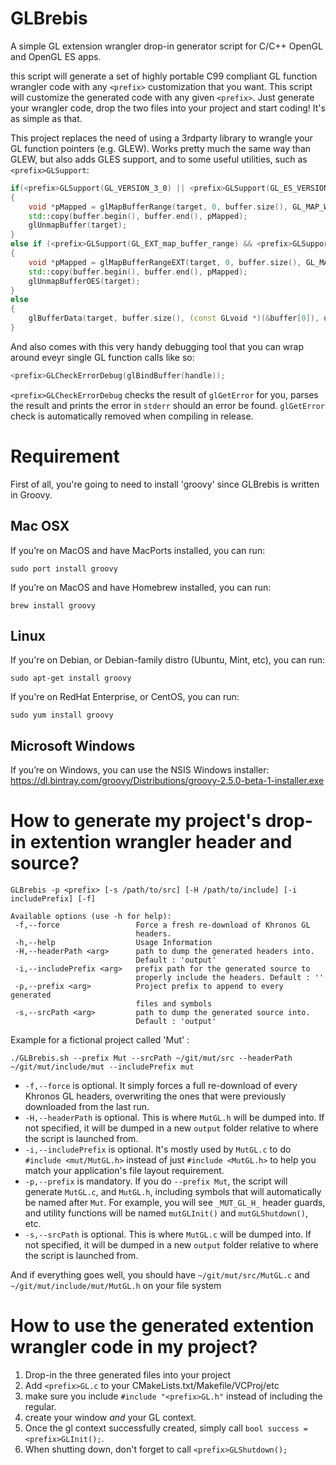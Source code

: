 # GLBrebis
A simple GL extension wrangler drop-in generator script for C/C++ OpenGL and OpenGL ES apps.

this script will generate a set of highly portable C99 compliant GL function wrangler code with any `<prefix>` customization that you want. This script will customize the generated code with any given `<prefix>`. Just generate your wrangler code, drop the two files into your project and start coding! It's as simple as that.

This project replaces the need of using a 3rdparty library to wrangle your GL function pointers (e.g. GLEW). Works pretty much the same way than GLEW, but also adds GLES support, and to some useful utilities, such as `<prefix>GLSupport`:
```C++
if(<prefix>GLSupport(GL_VERSION_3_0) || <prefix>GLSupport(GL_ES_VERSION_3_0))
{
    void *pMapped = glMapBufferRange(target, 0, buffer.size(), GL_MAP_WRITE_BIT | GL_MAP_INVALIDATE_BUFFER_BIT);
    std::copy(buffer.begin(), buffer.end(), pMapped);
    glUnmapBuffer(target);
}
else if (<prefix>GLSupport(GL_EXT_map_buffer_range) && <prefix>GLSupport(GL_OES_mapbuffer)
{
    void *pMapped = glMapBufferRangeEXT(target, 0, buffer.size(), GL_MAP_WRITE_BIT_EXT | GL_MAP_INVALIDATE_BUFFER_BIT_EXT);
    std::copy(buffer.begin(), buffer.end(), pMapped);
    glUnmapBufferOES(target);
}
else
{
    glBufferData(target, buffer.size(), (const GLvoid *)(&buffer[0]), usage);
}
```
And also comes with this very handy debugging tool that you can wrap around eveyr single GL function calls like so:
```C++
<prefix>GLCheckErrorDebug(glBindBuffer(handle));
```
`<prefix>GLCheckErrorDebug` checks the result of `glGetError` for you, parses the result and prints the error in `stderr` should an error be found. `glGetError` check is automatically removed when compiling in release.

# Requirement
First of all, you're going to need to install 'groovy' since GLBrebis is written in Groovy.

## Mac OSX
If you’re on MacOS and have MacPorts installed, you can run:
```
sudo port install groovy
```

If you’re on MacOS and have Homebrew installed, you can run:
```
brew install groovy
```

## Linux
If you're on Debian, or Debian-family distro (Ubuntu, Mint, etc), you can run:
```
sudo apt-get install groovy
```
If you're on RedHat Enterprise, or CentOS, you can run:
```
sudo yum install groovy
```

## Microsoft Windows
If you’re on Windows, you can use the NSIS Windows installer:
https://dl.bintray.com/groovy/Distributions/groovy-2.5.0-beta-1-installer.exe

# How to generate my project's drop-in extention wrangler header and source?
```
GLBrebis -p <prefix> [-s /path/to/src] [-H /path/to/include] [-i includePrefix] [-f]

Available options (use -h for help):
 -f,--force                 Force a fresh re-download of Khronos GL
                            headers.
 -h,--help                  Usage Information
 -H,--headerPath <arg>      path to dump the generated headers into.
                            Default : 'output'
 -i,--includePrefix <arg>   prefix path for the generated source to
                            properly include the headers. Default : ''
 -p,--prefix <arg>          Project prefix to append to every generated
                            files and symbols
 -s,--srcPath <arg>         path to dump the generated source into.
                            Default : 'output'

```
Example for a fictional project called 'Mut' :
```
./GLBrebis.sh --prefix Mut --srcPath ~/git/mut/src --headerPath ~/git/mut/include/mut --includePrefix mut
```
* `-f,--force` is optional. It simply forces a full re-download of every Khronos GL headers, overwriting the ones that were previously downloaded from the last run.
* `-H,--headerPath` is optional. This is where `MutGL.h` will be dumped into. If not specified, it will be dumped in a new `output`  folder relative to where the script is launched from.
* `-i,--includePrefix` is optional. It's mostly used by `MutGL.c` to do `#include <mut/MutGL.h>` instead of just `#include <MutGL.h>` to help you match your application's file layout requirement.
* `-p,--prefix` is mandatory. If you do `--prefix Mut`, the script will generate `MutGL.c`, and `MutGL.h`, including symbols that will automatically be named after `Mut`.  For example, you will see `_MUT_GL_H_` header guards, and utility functions will be named `mutGLInit()` and `mutGLShutdown()`, etc.
* `-s,--srcPath` is optional. This is where `MutGL.c` will be dumped into. If not specified, it will be dumped in a new `output` folder relative to where the script is launched from.

And if everything goes well, you should have `~/git/mut/src/MutGL.c` and `~/git/mut/include/mut/MutGL.h` on your file system

# How to use the generated extention wrangler code in my project?

1. Drop-in the three generated files into your project
2. Add `<prefix>GL.c` to your CMakeLists.txt/Makefile/VCProj/etc
3. make sure you include `#include "<prefix>GL.h"` instead of including the regular.
4. create your window *and* your GL context.
5. Once the gl context successfully created, simply call `bool success = <prefix>GLInit();`.
6. When shutting down, don't forget to call `<prefix>GLShutdown();`

